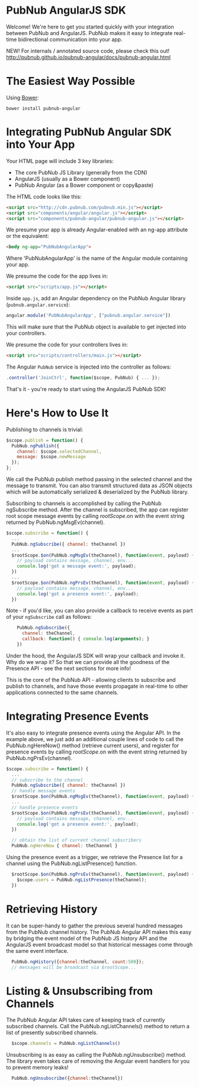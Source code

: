 # PubNub AngularJS SDK

Welcome! We're here to get you started quickly with your
integration between PubNub and AngularJS. PubNub makes it
easy to integrate real-time bidirectional communication
into your app.

NEW! For internals / annotated source code, please check
this out! http://pubnub.github.io/pubnub-angular/docs/pubnub-angular.html

# The Easiest Way Possible

Using [Bower](http://bower.io):

```bower install pubnub-angular```

# Integrating PubNub Angular SDK into Your App

Your HTML page will include 3 key libraries:

* The core PubNub JS Library (generally from the CDN)
* AngularJS (usually as a Bower component)
* PubNub Angular (as a Bower component or copy&paste)

The HTML code looks like this:

```html
<script src="http://cdn.pubnub.com/pubnub.min.js"></script>
<script src="components/angular/angular.js"></script>
<script src="components/pubnub-angular/pubnub-angular.js"></script>
```

We presume your app is already Angular-enabled with an ng-app
attribute or the equivalent:

```html
<body ng-app="PubNubAngularApp">
```
    
Where 'PubNubAngularApp' is the name of the Angular module
containing your app.

We presume the code for the app lives in:

```html
<script src="scripts/app.js"></script>
```

Inside ```app.js```, add an Angular dependency on the PubNub Angular library (```pubnub.angular.service```):

```javascript
angular.module('PubNubAngularApp', ["pubnub.angular.service"])
```

This will make sure that the PubNub object is available to get
injected into your controllers.

We presume the code for your controllers lives in:

```html
<script src="scripts/controllers/main.js"></script>
```

The Angular ```PubNub``` service is injected into the controller as follows:

```javascript
.controller('JoinCtrl', function($scope, PubNub) { ... });
```

That's it - you're ready to start using the AngularJS PubNub SDK!


# Here's How to Use It

Publishing to channels is trivial:

```javascript
$scope.publish = function() {
  PubNub.ngPublish({
    channel: $scope.selectedChannel,
    message: $scope.newMessage
  });
};
```

We call the PubNub publish method passing in the selected channel
and the message to transmit. You can also transmit structured
data as JSON objects which will be automatically serialized &
deserialized by the PubNub library.

Subscribing to channels is accomplished by calling the PubNub
ngSubscribe method. After the channel is subscribed, the app can
register root scope message events by calling $rootScope.$on with
the event string returned by PubNub.ngMsgEv(channel).

```javascript
$scope.subscribe = function() {
  ...
  PubNub.ngSubscribe({ channel: theChannel })
  ...
  $rootScope.$on(PubNub.ngMsgEv(theChannel), function(event, payload) {
    // payload contains message, channel, env...
    console.log('got a message event:', payload);    
  })
  ...
  $rootScope.$on(PubNub.ngPrsEv(theChannel), function(event, payload) {
    // payload contains message, channel, env...
    console.log('got a presence event:', payload);
  })
```

Note - if you'd like, you can also provide a callback to receive events
as part of your ```ngSubscribe``` call as follows:

```javascript
    PubNub.ngSubscribe({
      channel: theChannel,
      callback: function() { console.log(arguments); }
    })
```

Under the hood, the AngularJS SDK will wrap your callback and invoke
it. Why do we wrap it? So that we can provide all the goodness of the
Presence API - see the next sections for more info!

This is the core of the PubNub API - allowing clients to subscribe and
publish to channels, and have those events propagate in real-time to other
applications connected to the same channels.


# Integrating Presence Events

It's also easy to integrate presence events using the Angular API. In
the example above, we just add an additional couple lines of code to
call the PubNub.ngHereNow() method (retrieve current users), and register
for presence events by calling $rootScope.$on with the event string
returned by PubNub.ngPrsEv(channel).

```javascript
$scope.subscribe = function() {
  ...
  // subscribe to the channel
  PubNub.ngSubscribe({ channel: theChannel })
  // handle message events
  $rootScope.$on(PubNub.ngMsgEv(theChannel), function(event, payload) { ... })
  ...
  // handle presence events
  $rootScope.$on(PubNub.ngPrsEv(theChannel), function(event, payload) {
    // payload contains message, channel, env...
    console.log('got a presence event:', payload);
  })

  // obtain the list of current channel subscribers
  PubNub.ngHereNow { channel: theChannel }
```

Using the presence event as a trigger, we retrieve the Presence
list for a channel using the PubNub.ngListPresence() function.

```javascript
  $rootScope.$on(PubNub.ngPrsEv(theChannel), function(event, payload) {
    $scope.users = PubNub.ngListPresence(theChannel);
  })
```


# Retrieving History

It can be super-handy to gather the previous several hundred messages
from the PubNub channel history. The PubNub Angular API makes this easy
by bridging the event model of the PubNub JS history API and the AngularJS
event broadcast model so that historical messages come through the same
event interface.

```javascript
  PubNub.ngHistory({channel:theChannel, count:500});
  // messages will be broadcast via $rootScope...
```


# Listing & Unsubscribing from Channels

The PubNub Angular API takes care of keeping track of currently subscribed
channels. Call the PubNub.ngListChannels() method to return a list of presently
subscribed channels.

```javascript
  $scope.channels = PubNub.ngListChannels()
```

Unsubscribing is as easy as calling the PubNub.ngUnsubscribe() method. The
library even takes care of removing the Angular event handlers for you to
prevent memory leaks!

```javascript
  PubNub.ngUnsubscribe({channel:theChannel})
```

